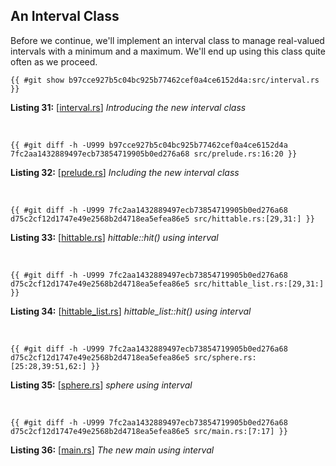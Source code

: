 ## An Interval Class

Before we continue, we'll implement an interval class to manage real-valued intervals with a minimum and a maximum. We'll end up using this class quite often as we proceed.

```rust,norun,noplayground
{{ #git show b97cce927b5c04bc925b77462cef0a4ce6152d4a:src/interval.rs }}
```

**Listing 31:** [[interval.rs](https://github.com/goldnor/code/blob/b97cce927b5c04bc925b77462cef0a4ce6152d4a/src/interval.rs)] *Introducing the new interval class*

<br>

```rust-diff,norun,noplayground
{{ #git diff -h -U999 b97cce927b5c04bc925b77462cef0a4ce6152d4a 7fc2aa1432889497ecb73854719905b0ed276a68 src/prelude.rs:16:20 }}
```

**Listing 32:** [[prelude.rs](https://github.com/goldnor/code/blob/7fc2aa1432889497ecb73854719905b0ed276a68/src/prelude.rs)] *Including the new interval class*

<br>

```rust-diff,norun,noplayground
{{ #git diff -h -U999 7fc2aa1432889497ecb73854719905b0ed276a68 d75c2cf12d1747e49e2568b2d4718ea5efea86e5 src/hittable.rs:[29,31:] }}
```

**Listing 33:** [[hittable.rs](https://github.com/goldnor/code/blob/d75c2cf12d1747e49e2568b2d4718ea5efea86e5/src/hittable.rs)] *hittable::hit() using interval*

<br>

```rust-diff,norun,noplayground
{{ #git diff -h -U999 7fc2aa1432889497ecb73854719905b0ed276a68 d75c2cf12d1747e49e2568b2d4718ea5efea86e5 src/hittable_list.rs:[29,31:] }}
```

**Listing 34:** [[hittable_list.rs](https://github.com/goldnor/code/blob/d75c2cf12d1747e49e2568b2d4718ea5efea86e5/src/hittable_list.rs)] *hittable_list::hit() using interval*

<br>

```rust-diff,norun,noplayground
{{ #git diff -h -U999 7fc2aa1432889497ecb73854719905b0ed276a68 d75c2cf12d1747e49e2568b2d4718ea5efea86e5 src/sphere.rs:[25:28,39:51,62:] }}
```

**Listing 35:** [[sphere.rs](https://github.com/goldnor/code/blob/d75c2cf12d1747e49e2568b2d4718ea5efea86e5/src/sphere.rs)] *sphere using interval*

<br>

```rust-diff,norun,noplayground
{{ #git diff -h -U999 7fc2aa1432889497ecb73854719905b0ed276a68 d75c2cf12d1747e49e2568b2d4718ea5efea86e5 src/main.rs:[7:17] }}
```

**Listing 36:** [[main.rs](https://github.com/goldnor/code/blob/d75c2cf12d1747e49e2568b2d4718ea5efea86e5/src/main.rs)] *The new main using interval*

<br>
